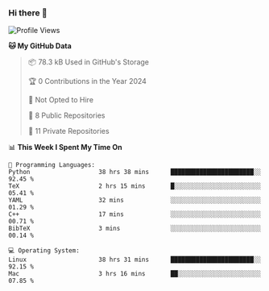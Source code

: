 ### Hi there 👋

<!--
**huayuan4396/huayuan4396** is a ✨ _special_ ✨ repository because its `README.md` (this file) appears on your GitHub profile.

Here are some ideas to get you started:

- 🔭 I’m currently working on ...
- 🌱 I’m currently learning ...
- 👯 I’m looking to collaborate on ...
- 🤔 I’m looking for help with ...
- 💬 Ask me about ...
- 📫 How to reach me: ...
- 😄 Pronouns: ...
- ⚡ Fun fact: ...
-->

<!--START_SECTION:waka-->
![Profile Views](http://img.shields.io/badge/Profile%20Views-1-blue)

**🐱 My GitHub Data** 

> 📦 78.3 kB Used in GitHub's Storage 
 > 
> 🏆 0 Contributions in the Year 2024
 > 
> 🚫 Not Opted to Hire
 > 
> 📜 8 Public Repositories 
 > 
> 🔑 11 Private Repositories 
 > 
📊 **This Week I Spent My Time On** 

```text
💬 Programming Languages: 
Python                   38 hrs 38 mins      ███████████████████████░░   92.45 % 
TeX                      2 hrs 15 mins       █░░░░░░░░░░░░░░░░░░░░░░░░   05.41 % 
YAML                     32 mins             ░░░░░░░░░░░░░░░░░░░░░░░░░   01.29 % 
C++                      17 mins             ░░░░░░░░░░░░░░░░░░░░░░░░░   00.71 % 
BibTeX                   3 mins              ░░░░░░░░░░░░░░░░░░░░░░░░░   00.14 % 

💻 Operating System: 
Linux                    38 hrs 31 mins      ███████████████████████░░   92.15 % 
Mac                      3 hrs 16 mins       ██░░░░░░░░░░░░░░░░░░░░░░░   07.85 % 
```


<!--END_SECTION:waka-->
